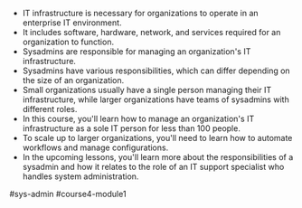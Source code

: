 -   IT infrastructure is necessary for organizations to operate in an enterprise IT environment.
-   It includes software, hardware, network, and services required for an organization to function.
-   Sysadmins are responsible for managing an organization's IT infrastructure.
-   Sysadmins have various responsibilities, which can differ depending on the size of an organization.
-   Small organizations usually have a single person managing their IT infrastructure, while larger organizations have teams of sysadmins with different roles.
-   In this course, you'll learn how to manage an organization's IT infrastructure as a sole IT person for less than 100 people.
-   To scale up to larger organizations, you'll need to learn how to automate workflows and manage configurations.
-   In the upcoming lessons, you'll learn more about the responsibilities of a sysadmin and how it relates to the role of an IT support specialist who handles system administration.

#sys-admin #course4-module1